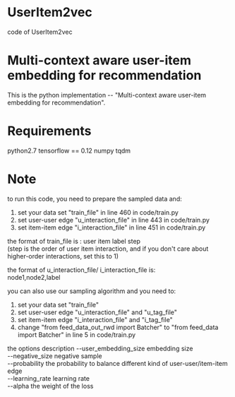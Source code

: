 # UserItem2vec
code of UserItem2vec

# Multi-context aware user-item embedding for recommendation
  This is the python implementation -- "Multi-context aware user-item embedding for recommendation".


# Requirements
python2.7
tensorflow == 0.12
numpy
tqdm


# Note
to run this code, you need to prepare the sampled data and:
1. set your data set  "train_file" in line 460 in code/train.py 
2. set user-user edge  "u_interaction_file" in line 443 in code/train.py
3. set item-item edge  "i_interaction_file" in line 451 in code/train.py

the format of train_file is :
user item label step    
(step is the order of user item interaction, and if you don't care about higher-order interactions, set this to 1)  

the format of  u_interaction_file/ i_interaction_file is:    
node1,node2,label   
  

you can also use our sampling algorithm and you need to:  
1.  set your data set  "train_file"   
2.  set user-user edge  "u_interaction_file" and "u_tag_file"   
3.  set item-item edge "i_interaction_file" and "i_tag_file"   
4.  change "from feed_data_out_rwd import Batcher" to "from feed_data import Batcher" in line 5 in code/train.py  

the options description 
--user_embedding_size  embedding size  
--negative_size   negative sample  
--probability     the probability to balance different kind of user-user/item-item edge  
--learning_rate   learning rate  
--alpha           the weight of the loss  


